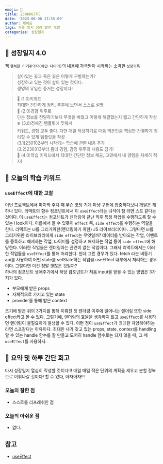 ```yaml
---
emoji: 🌱
title: 230606(화)
date: '2023-06-06 23:55:00'
author: 제이든
tags: 기록 일지 성장 발전 개발
categories: 성장일지
---
```


## 🎄 성장일지 4.0

책 `행복한 이기주의자(웨인 다이어)`의 내용에 자극받아 시작하는 소박한 `성장기록`

> 살아있는 꽃과 죽은 꽃은 어떻게 구별하는가?<br/>
> 성장하고 있는 것이 살아 있는 것이다.<br/>
> 생명의 유일한 증거는 성장이다!

> 🌳 (1.0)키워드<br/>
> 최대한 간단하게 정리, 추후에 보면서 스스로 설명<br/>
> 🍉 (2.0)경험 위주로<br/>
> 단순 정보를 전달하기보다 무엇을 배웠고 어떻게 해결했는지 짧고 간단하게 작성<br/>
> ❄️ (3.0)정해진 템플릿에 맞춰서<br/>
> 키워드, 경험 모두 좋다. 다만 매일 작성하기로 마음 먹은만큼 핵심만 간결하게 정리할 수 있게 템플릿을 작성<br/>
> (3.1)230102부터 시작되는 학습에 관한 내용 추가<br/>
> (3.2)230313부터 좀더 경험, 감정 위주의 내용도 담기!<br/>
> 🌾 (4.0)학습 키워드에서 최대한 간단한 정보 제공, 고민에서 내 경험을 자세히 적자!<br/>

## 🔑 오늘의 학습 키워드

### `useEffect`에 대한 고찰

이번 프로젝트에서 마지막 주차 때 무슨 코딩 기계 마냥 구현에 집중하다보니 깨달은 게 하나 있다. 리액트의 함수 컴포넌트에서 이 `useEffect`라는 녀석이 참 라면 스프 같다는 것이다.
이 `useEffect`는 컴포넌트가 렌더링이 끝난 직후 특정 작업을 수행하도록 할 수 있는 Hook이다. 이름에서 알 수 있듯이 `effect` 즉, `side effect`를 수행하는 역할을 한다.
리액트는 ui를 그리기위한(렌더링하기 위한) JS 라이브러리이다. 그렇다면 ui를 그리기위한 라이브러리에게 `side effect`는 무엇일까? 데이터를 받아오는 작업, 이벤트를 등록하고 해제하는 작업, 
타이머를 설정하고 해제하는 작업 등이 `side effect`에 해당한다. 이러한 작업들은 렌더링과는 관련이 없는 작업이다. 그래서 리액트에서는 이러한 작업들을 `useEffect`를 통해 처리한다.
헌데 그런 경우가 있다. fetch 라는 비동기 api를 사용하여 어떤 state를 setState하는 작업을 useEffect 내부에서 처리하는 경우이다. 그렇다면 이건 정말 괜찮은 것일까?<br/>
하나의 컴포넌트 생애주기에서 해당 컴포넌트가 처음 input을 받을 수 있는 방법은 3가지가 있다.

- 부모에게 받은 props
- 자체적으로 가지고 있는 state
- provider를 통해 받은 context

초기에 받은 위의 3가지를 통해 이뤄진 첫 렌더링 이후에 일어나는 렌더링 또한 side effect라고 볼 수 있다. 그렇기에, 렌더링의 효율을 생각하지 않고 `useEffect`를 사용하면 렌더링이 불필요하게
발생할 수 있다. 이런 점이 `useEffect`가 최대한 지양해야하는 라면 스프같다는 이유이다. 최대한 내가 갖고 있는 props, state, context를 handling할 수 있는 handle 함수를 잘 만들고
도저히 handle 함수로는 되지 않을 때, 그 때 `useEffect`를 사용하자.

## 📝 요약 및 하루 간단 회고

다시 성장일지 열심히 작성할 것이다!!! 매일 매일 작은 단위의 계획을 세우고 분할 정복으로 이뤄나갈 것이다! 할 수 있다, 아자아자!!!

### 오늘의 잘한 점

- 스스로를 리프레쉬한 점

### 오늘의 아쉬운 점

- 없다.

## 참고

- [useEffect](https://react.dev/reference/react/useEffect)

```toc

```
